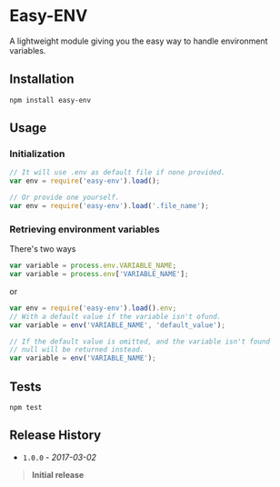 Easy-ENV
=========

A lightweight module giving you the easy way to handle environment variables.

## Installation
`npm install easy-env`

## Usage

### Initialization
```javascript
// It will use .env as default file if none provided.
var env = require('easy-env').load();

// Or provide one yourself.
var env = require('easy-env').load('.file_name');
```

### Retrieving environment variables
There's two ways
```javascript
var variable = process.env.VARIABLE_NAME;
var variable = process.env['VARIABLE_NAME'];
```
or
```javascript
var env = require('easy-env').load().env;
// With a default value if the variable isn't ofund.
var variable = env('VARIABLE_NAME', 'default_value');

// If the default value is omitted, and the variable isn't found
// null will be returned instead.
var variable = env('VARIABLE_NAME');
```

## Tests
`npm test`

## Release History

* `1.0.0` - *2017-03-02*
> **Initial release**